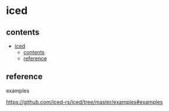 # iced

## contents

- [iced](#iced)
  - [contents](#contents)
  - [reference](#reference)

## reference

examples

https://github.com/iced-rs/iced/tree/master/examples#examples

